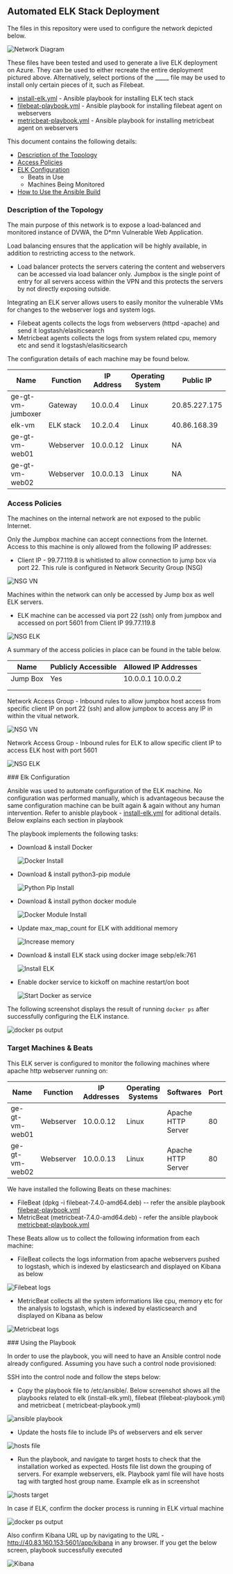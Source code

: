 ## Automated ELK Stack Deployment

The files in this repository were used to configure the network depicted below.

![Network Diagram](Diagrams/Azure-Cloud-Security.png)

These files have been tested and used to generate a live ELK deployment on Azure. They can be used to either recreate the entire deployment pictured above. Alternatively, select portions of the _____ file may be used to install only certain pieces of it, such as Filebeat.

  - [install-elk.yml](https://github.com/dinshetty/ge-gt-elk-project/tree/main/Ansible/install-elk.yml) - Ansible playbook for installing ELK tech stack
  - [filebeat-playbook.yml](https://github.com/dinshetty/ge-gt-elk-project/tree/main/Ansible/filebeat-playbook.yml) - Ansible playbook for installing filebeat agent on webservers
  - [metricbeat-playbook.yml](https://github.com/dinshetty/ge-gt-elk-project/tree/main/Ansible/metricbeat-playbook.yml) - Ansible playbook for installing metricbeat agent on webservers
 
This document contains the following details:
- [Description of the Topology](#desc)
- [Access Policies](#access)
- [ELK Configuration](#elkconifg)
  - Beats in Use
  - Machines Being Monitored
- [How to Use the Ansible Build](#ansibleplay)


<a name="desc"></a>
### Description of the Topology

The main purpose of this network is to expose a load-balanced and monitored instance of DVWA, the D*mn Vulnerable Web Application.

Load balancing ensures that the application will be highly available, in addition to restricting access to the network.
- Load balancer protects the servers catering the content and webservers can be accessed via load balancer only. Jumpbox is the single point of entry for all servers access within the VPN and this protects the servers by not directly exposing outside. 

Integrating an ELK server allows users to easily monitor the vulnerable VMs for changes to the webserver logs and system logs.
- Filebeat agents collects the logs from webservers (httpd -apache) and send it logstash/elasiticsearch
- Metricbeat agents collects the logs from system related cpu, memory etc and send it logstash/elasiticsearch

The configuration details of each machine may be found below.

| Name              | Function   | IP Address | Operating System |Public IP      |
|-------------------|------------|------------|------------------|--------------- 
| ge-gt-vm-jumboxer | Gateway    | 10.0.0.4   | Linux            | 20.85.227.175 |
| elk-vm            | ELK stack  | 10.2.0.4   | Linux            | 40.86.168.39  |
| ge-gt-vm-web01    | Webserver  | 10.0.0.12  | Linux            |  NA           |
| ge-gt-vm-web02    | Webserver  | 10.0.0.13  | Linux            |  NA           | 


<a name="access"></a>
### Access Policies

The machines on the internal network are not exposed to the public Internet. 

Only the Jumpbox machine can accept connections from the Internet. Access to this machine is only allowed from the following IP addresses:
- Client IP - 99.77.119.8 is whitlisted to allow connection to jump box via port 22. This rule is configured in Network Security Group (NSG)

![NSG VN](Images/virtual-network-nsg.png)


Machines within the network can only be accessed by Jump box as well ELK servers.
-  ELK machine can be accessed via port 22 (ssh) only from jumpbox and accessed on port 5601 from Client IP 99.77.119.8

![NSG ELK](Images/elk-nsg.png)

A summary of the access policies in place can be found in the table below.

| Name     | Publicly Accessible | Allowed IP Addresses |
|----------|---------------------|----------------------|
| Jump Box | Yes                 | 10.0.0.1 10.0.0.2    |
|          |                     |                      |
|          |                     |                      |

Network Access Group - Inbound rules to allow jumpbox host access from specific client IP on port 22 (ssh) and allow jumpbox to access any IP in within the vitual network.

![NSG VN](Images/virtual-network-nsg.png)



Network Access Group - Inbound rules for ELK to allow specific client IP to access ELK host with port 5601

![NSG ELK](Images/elk-nsg.png)


<a name="elkconifg"></a>### Elk Configuration

Ansible was used to automate configuration of the ELK machine. No configuration was performed manually, which is advantageous because the same configuration machine can be built again & again without any human intervention. Refer to anisble playbook - [install-elk.yml](https://github.com/dinshetty/ge-gt-elk-project/tree/main/Ansible/install-elk.yml) for aditional details. Below explains each section in playbook

The playbook implements the following tasks:
- Download & install Docker

  ![Docker Install](Images/install-docker.png)

- Download & install python3-pip module
  
  ![Python Pip Install](Images/install-pip.png)

- Download & install python docker module

  ![Docker Module Install](Images/install-docker-module.png)
   
- Update max_map_count for ELK with additional memory
  
  ![Increase memory](Images/elk-memory.png)

- Download & install ELK stack using docker image sebp/elk:761

  ![Install ELK](Images/install-elk-docker.png)
  
- Enable docker service to kickoff on machine restart/on boot

  ![Start Docker as service](Images/docker-boot.png)

The following screenshot displays the result of running `docker ps` after successfully configuring the ELK instance.

![docker ps output](Images/elk-docker-ps.png)

### Target Machines & Beats
This ELK server is configured to monitor the following machines where apache http webserver running on:

| Name            | Function   | IP Addresses | Operating Systems   | Softwares           |  Port  |
|-----------------|---------------------------|---------------------|---------------------|--------|-------
| ge-gt-vm-web01  | Webserver  | 10.0.0.12    | Linux               |  Apache HTTP Server | 80     |
| ge-gt-vm-web02  | Webserver  | 10.0.0.13    | Linux               |  Apache HTTP Server | 80     | 


We have installed the following Beats on these machines:
- FileBeat (dpkg -i filebeat-7.4.0-amd64.deb) -- refer the ansible playbook [filebeat-playbook.yml](https://github.com/dinshetty/ge-gt-elk-project/tree/main/Ansible/filebeat-playbook.yml) 
- MetricBeat (metricbeat-7.4.0-amd64.deb) - refer the ansible playbook [metricbeat-playbook.yml](https://github.com/dinshetty/ge-gt-elk-project/tree/main/Ansible/metricbeat-playbook.yml) 

These Beats allow us to collect the following information from each machine:
- FileBeat collects the logs information from apache webservers pushed to logstash, which is indexed by elasticsearch and displayed on Kibana as below

![Filebeat logs](Images/filebeat-logs.png)

- MetricBeat collects all the system informations like cpu, memory etc for the analysis to logstash, which is indexed by elasticsearch and displayed on Kibana as below

![Metricbeat logs](Images/metricbeat-logs.png)


<a name="ansibleplay">
### Using the Playbook

In order to use the playbook, you will need to have an Ansible control node already configured. Assuming you have such a control node provisioned: 

SSH into the control node and follow the steps below:
- Copy the playbook file to /etc/ansible/. Below screenshot shows all the playbooks related to elk (install-elk.yml), filebeat (filebeat-playbook.yml) and metricbeat ( metricbeat-playbook.yml)

![ansible playbook](Images/ansible-copy.png)

- Update the hosts file to include IPs of webservers and elk server

![hosts file](Images/hosts-file.png)

- Run the playbook, and navigate to target hosts to check that the installation worked as expected. Hosts file list down the grouping of servers. For example webservers, elk. Playbook yaml file will have hosts tag with targted host group name. Example elk as in screenshot

![hosts target](Images/target-host.png)

In case if ELK, confirm the docker process is running in ELK virtual machine 

![docker ps output](Images/elk-docker-ps.png)

Also confirm Kibana URL up by navigating to the URL - http://40.83.160.153:5601/app/kibana in any browser. If you get the below screen, playbook successfully executed

![Kibana](Images/kibana.png)
